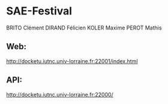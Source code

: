 # SAE-Festival
BRITO Clément
DIRAND Félicien
KOLER Maxime
PEROT Mathis

## Web:
http://docketu.iutnc.univ-lorraine.fr:22001/index.html

## API:
http://docketu.iutnc.univ-lorraine.fr:22000/
